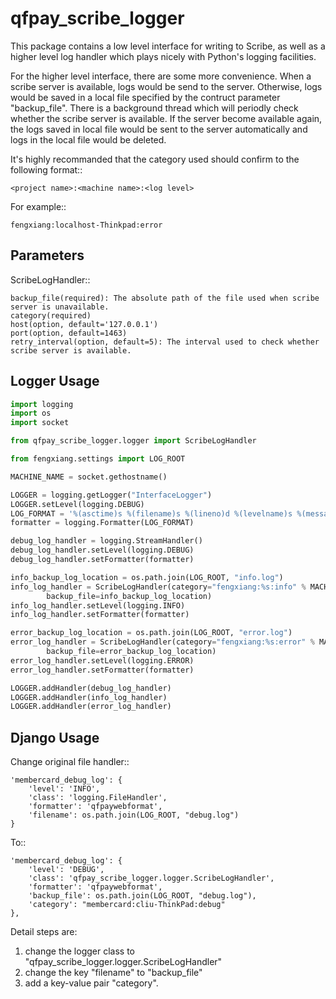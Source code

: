 qfpay_scribe_logger
===================

This package contains a low level interface for writing to Scribe,
as well as a higher level log handler which plays nicely with Python's
logging facilities.

For the higher level interface, there are some more convenience.
When a scribe server is available, logs would be send to the server.
Otherwise, logs would be saved in a local file specified by the contruct
parameter "backup_file". There is a background thread which will periodly
check whether the scribe server is available. If the server become available
again, the logs saved in local file would be sent to the server automatically
and logs in the local file would be deleted.

It's highly recommanded that the category used should confirm to the following format::

    <project name>:<machine name>:<log level>

For example::

    fengxiang:localhost-Thinkpad:error

Parameters
----------

ScribeLogHandler::

    backup_file(required): The absolute path of the file used when scribe server is unavailable.
    category(required)
    host(option, default='127.0.0.1')
    port(option, default=1463)
    retry_interval(option, default=5): The interval used to check whether scribe server is available.

Logger Usage
------------

```python
import logging
import os
import socket

from qfpay_scribe_logger.logger import ScribeLogHandler

from fengxiang.settings import LOG_ROOT

MACHINE_NAME = socket.gethostname()

LOGGER = logging.getLogger("InterfaceLogger")
LOGGER.setLevel(logging.DEBUG)
LOG_FORMAT = '%(asctime)s %(filename)s %(lineno)d %(levelname)s %(message)s'
formatter = logging.Formatter(LOG_FORMAT)

debug_log_handler = logging.StreamHandler()
debug_log_handler.setLevel(logging.DEBUG)
debug_log_handler.setFormatter(formatter)

info_backup_log_location = os.path.join(LOG_ROOT, "info.log")
info_log_handler = ScribeLogHandler(category="fengxiang:%s:info" % MACHINE_NAME,
        backup_file=info_backup_log_location)
info_log_handler.setLevel(logging.INFO)
info_log_handler.setFormatter(formatter)

error_backup_log_location = os.path.join(LOG_ROOT, "error.log")
error_log_handler = ScribeLogHandler(category="fengxiang:%s:error" % MACHINE_NAME,
        backup_file=error_backup_log_location)
error_log_handler.setLevel(logging.ERROR)
error_log_handler.setFormatter(formatter)

LOGGER.addHandler(debug_log_handler)
LOGGER.addHandler(info_log_handler)
LOGGER.addHandler(error_log_handler)
```

Django Usage
------------
Change original file handler::

    'membercard_debug_log': {
        'level': 'INFO',
        'class': 'logging.FileHandler',
        'formatter': 'qfpaywebformat',
        'filename': os.path.join(LOG_ROOT, "debug.log")
    }

To::

    'membercard_debug_log': {
        'level': 'DEBUG',
        'class': 'qfpay_scribe_logger.logger.ScribeLogHandler',
        'formatter': 'qfpaywebformat',
        'backup_file': os.path.join(LOG_ROOT, "debug.log"),
        'category': "membercard:cliu-ThinkPad:debug"
    },

Detail steps are:

  1. change the logger class to "qfpay_scribe_logger.logger.ScribeLogHandler"
  2. change the key "filename" to "backup_file"
  3. add a key-value pair "category".
